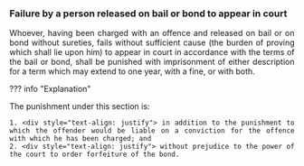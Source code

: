 ### Failure by a person released on bail or bond to appear in court
<div style="text-align: justify">

Whoever, having been charged with an offence and released on bail or on bond without sureties, fails without sufficient cause (the burden of proving which shall lie upon him) to appear in court in accordance with the terms of the bail or bond, shall be punished with imprisonment of either description for a term which may extend to one year, with a fine, or with both.

</div>

??? info "Explanation"
    <div style="text-align: justify"> The punishment under this section is:
    
    1. <div style="text-align: justify"> in addition to the punishment to which the offender would be liable on a conviction for the offence with which he has been charged; and
    2. <div style="text-align: justify"> without prejudice to the power of the court to order forfeiture of the bond.
